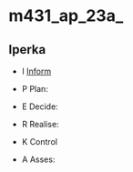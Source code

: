 # m431_ap_23a_

## Iperka

* I
  [Inform]
  
  
* P
 Plan:
* E
  Decide:
* R
  Realise:
* K
  Control
* A
  Asses:

[Inform]: https://github.com/andrinruegg/m431_ap_23a_/blob/main/Documentary/IPERKA/Inform
